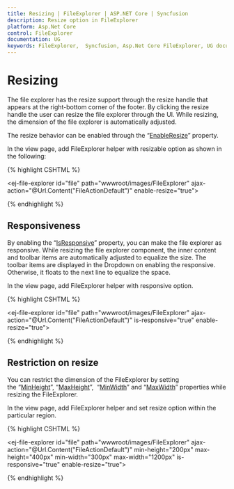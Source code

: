 ```yaml
---
title: Resizing | FileExplorer | ASP.NET Core | Syncfusion
description: Resize option in FileExplorer
platform: Asp.Net Core
control: FileExplorer
documentation: UG
keywords: FileExplorer,  Syncfusion, Asp.Net Core FileExplorer, UG document, Resizing
---
```

# Resizing

The file explorer has the resize support through the resize handle that appears at the right-bottom corner of the footer. By clicking the resize handle the user can resize the file explorer through the UI. While resizing, the dimension of the file explorer is automatically adjusted.

The resize behavior can be enabled through the “[EnableResize](https://help.syncfusion.com/js/api/ejfileexplorer#members:enableresize)” property.

In the view page, add FileExplorer helper with resizable option as shown in the following:
    
{% highlight CSHTML %}
    
<ej-file-explorer id="file" path="wwwroot/images/FileExplorer" ajax-action="@Url.Content("FileActionDefault")" enable-resize="true">
    <e-file-ajax-settings>
        <e-download url="/FileExplorer/Download{0}"></e-download>
        <e-get-image url="/FileExplorer/GetImage{0}"></e-get-image>
        <e-upload url="/FileExplorer/Upload{0}"></e-upload>
    </e-file-ajax-settings>
</ej-file-explorer>

{% endhighlight %}
    
## Responsiveness

By enabling the “[IsResponsive](https://help.syncfusion.com/js/api/ejfileexplorer#members:isresponsive)” property, you can make the file explorer as responsive. While resizing the file explorer component, the inner content and toolbar items are automatically adjusted to equalize the size. The toolbar items are displayed in the Dropdown on enabling the responsive. Otherwise, it floats to the next line to equalize the space.

In the view page, add FileExplorer helper with responsive option.
    
{% highlight CSHTML %}

<ej-file-explorer id="file" path="wwwroot/images/FileExplorer" ajax-action="@Url.Content("FileActionDefault")" is-responsive="true" enable-resize="true">
    <e-file-ajax-settings>
        <e-download url="/FileExplorer/Download{0}"></e-download>
        <e-get-image url="/FileExplorer/GetImage{0}"></e-get-image>
        <e-upload url="/FileExplorer/Upload{0}"></e-upload>
    </e-file-ajax-settings>
</ej-file-explorer>

        
{% endhighlight %}
    
## Restriction on resize

You can restrict the dimension of the FileExplorer by setting the “[MinHeight](https://help.syncfusion.com/js/api/ejfileexplorer#members:minheight)”, “[MaxHeight](https://help.syncfusion.com/js/api/ejfileexplorer#members:maxheight)”,  “[MinWidth](http://help.syncfusion.com/js/api/ejfileexplorer#members:minwidth)” and “[MaxWidth](http://help.syncfusion.com/js/api/ejfileexplorer#members:maxwidth)” properties while resizing the FileExplorer.

In the view page, add FileExplorer helper and set resize option within the particular region.
    
{% highlight CSHTML %}

<ej-file-explorer id="file" path="wwwroot/images/FileExplorer" ajax-action="@Url.Content("FileActionDefault")" min-height="200px" max-height="400px" min-width="300px" max-width="1200px" is-responsive="true" enable-resize="true">
    <e-file-ajax-settings>
        <e-download url="/FileExplorer/Download{0}"></e-download>
        <e-get-image url="/FileExplorer/GetImage{0}"></e-get-image>
        <e-upload url="/FileExplorer/Upload{0}"></e-upload>
    </e-file-ajax-settings>
</ej-file-explorer>

{% endhighlight %}
    
